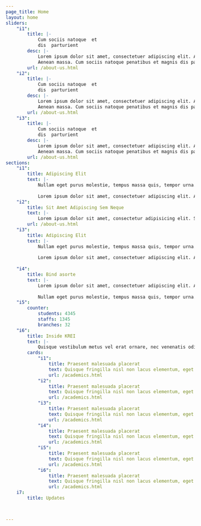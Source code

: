 ```yaml
---
page_title: Home
layout: home
sliders:
    "i1":
        title: |-
            Cum sociis natoque  et  
            dis  parturient
        desc: |-
            Lorem ipsum dolor sit amet, consectetuer adipiscing elit. Aenean commodo ligula eget dolor. 
            Aenean massa. Cum sociis natoque penatibus et magnis dis parturient 
        url: /about-us.html
    "i2":
        title: |-
            Cum sociis natoque  et  
            dis  parturient
        desc: |-
            Lorem ipsum dolor sit amet, consectetuer adipiscing elit. Aenean commodo ligula eget dolor. 
            Aenean massa. Cum sociis natoque penatibus et magnis dis parturient 
        url: /about-us.html
    "i3":
        title: |-
            Cum sociis natoque  et  
            dis  parturient
        desc: |-
            Lorem ipsum dolor sit amet, consectetuer adipiscing elit. Aenean commodo ligula eget dolor. 
            Aenean massa. Cum sociis natoque penatibus et magnis dis parturient 
        url: /about-us.html
sections:
    "i1":
        title: Adipiscing Elit
        text: |-
            Nullam eget purus molestie, tempus massa quis, tempor urna. Nam nec nibh egestas, rhoncus erat sed, ullamcorper justo. Etiam in euismod elit. Integer blandit, massa a volutpat tempus, metus nisi lobortis nibh, at placerat ipsum nibh sed sem. Cras fermentum velit et quam fermentum sollicitudin. 
            
            Lorem ipsum dolor sit amet, consectetuer adipiscing elit. Aenean commodo ligula eget dolor. Aenean massa. Cum sociis natoque penatibus et magnis dis parturient montes, nascetur ridiculus mus. Donec quam felis, ultricies nec, pellentesque eu, pretium quis, sem. Nulla consequat massa quis enim.
    "i2":
        title: Sit Amet Adipiscing Sem Neque
        text: |-
            Lorem ipsum dolor sit amet, consectetur adipisicing elit. Sequi tempora veritatis nemo aut ea iusto eos est expedita,quas ab adipisci. Maecenas tempus, tellus eget condimentum rhoncus, sem quam semper libero, sit amet adipiscing sem neque sed ipsum.Quisque blandit blandit purus vel pretium. Aenean at porta justo. Sed vel massa enim. Nunc auctor, quam sed ultrices lacinia, tellus metus sollicitudin dolor, id maximus erat mauris ac sem. Morbi ut lectus augue. Curabitur vitae justo id odio fringilla viverra.
        url: /about-us.html    
    "i3":
        title: Adipiscing Elit
        text: |-
            Nullam eget purus molestie, tempus massa quis, tempor urna. Nam nec nibh egestas, rhoncus erat sed, ullamcorper justo. Etiam in euismod elit. Integer blandit, massa a volutpat tempus, metus nisi lobortis nibh, at placerat ipsum nibh sed sem. Cras fermentum velit et quam fermentum sollicitudin. 
            
            Lorem ipsum dolor sit amet, consectetuer adipiscing elit. Aenean commodo ligula eget dolor. Aenean massa. Cum sociis natoque penatibus et magnis dis parturient montes, nascetur ridiculus mus. Donec quam felis, ultricies nec, pellentesque eu, pretium quis, sem. Nulla consequat massa quis enim.
            
    "i4":
        title: Bind asorte
        text: |-
            Lorem ipsum dolor sit amet, consectetuer adipiscing elit. Aenean commodo ligula eget dolor. Aenean massa. Cum sociis natoque penatibus et magnis dis parturient montes, nascetur ridiculus mus. Donec quam felis, ultricies nec, pellentesque eu, pretium quis, sem. Nulla consequat massa quis enim.
            
            Nullam eget purus molestie, tempus massa quis, tempor urna. Nam nec nibh egestas, rhoncus erat sed, ullamcorper justo. Etiam in euismod elit. Integer blandit, massa a volutpat tempus, metus nisi lobortis nibh, at placerat ipsum nibh sed sem. Cras fermentum velit et quam fermentum sollicitudin. 
    "i5":
        counter:
            students: 4345
            staffs: 1345
            branches: 32
    "i6":
        title: Inside KREI
        text: |-
            Quisque vestibulum metus vel erat ornare, nec venenatis odio tempus. Aenean nec lectus vitae justo maximus tincidunt quis sed metusble.
        cards:
            "i1":
                title: Praesent malesuada placerat
                text: Quisque fringilla nisl non lacus elementum, eget bibendum orci ornare. Ut in ligula quis lorem sagittis rhoncus.
                url: /academics.html      
            "i2":
                title: Praesent malesuada placerat
                text: Quisque fringilla nisl non lacus elementum, eget bibendum orci ornare. Ut in ligula quis lorem sagittis rhoncus.
                url: /academics.html
            "i3":
                title: Praesent malesuada placerat
                text: Quisque fringilla nisl non lacus elementum, eget bibendum orci ornare. Ut in ligula quis lorem sagittis rhoncus.
                url: /academics.html 
            "i4":
                title: Praesent malesuada placerat
                text: Quisque fringilla nisl non lacus elementum, eget bibendum orci ornare. Ut in ligula quis lorem sagittis rhoncus.
                url: /academics.html 
            "i5":
                title: Praesent malesuada placerat
                text: Quisque fringilla nisl non lacus elementum, eget bibendum orci ornare. Ut in ligula quis lorem sagittis rhoncus.
                url: /academics.html 
            "i6":
                title: Praesent malesuada placerat
                text: Quisque fringilla nisl non lacus elementum, eget bibendum orci ornare. Ut in ligula quis lorem sagittis rhoncus.
                url: /academics.html 
    i7:
        title: Updates                        



---
```


